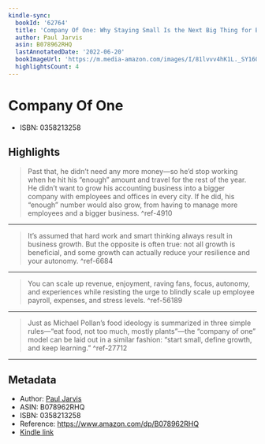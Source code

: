 ```yaml
---
kindle-sync:
  bookId: '62764'
  title: 'Company Of One: Why Staying Small Is the Next Big Thing for Business'
  author: Paul Jarvis
  asin: B078962RHQ
  lastAnnotatedDate: '2022-06-20'
  bookImageUrl: 'https://m.media-amazon.com/images/I/81lvvv4hK1L._SY160.jpg'
  highlightsCount: 4
---
```

# Company Of One

* ISBN: 0358213258

## Highlights
> Past that, he didn’t need any more money—so he’d stop working when he hit his “enough” amount and travel for the rest of the year. He didn’t want to grow his accounting business into a bigger company with employees and offices in every city. If he did, his “enough” number would also grow, from having to manage more employees and a bigger business. ^ref-4910

---
> It’s assumed that hard work and smart thinking always result in business growth. But the opposite is often true: not all growth is beneficial, and some growth can actually reduce your resilience and your autonomy. ^ref-6684

---
> You can scale up revenue, enjoyment, raving fans, focus, autonomy, and experiences while resisting the urge to blindly scale up employee payroll, expenses, and stress levels. ^ref-56189

---
> Just as Michael Pollan’s food ideology is summarized in three simple rules—“eat food, not too much, mostly plants”—the “company of one” model can be laid out in a similar fashion: “start small, define growth, and keep learning.” ^ref-27712

---

## Metadata
* Author: [Paul Jarvis](https://www.amazon.comundefined)
* ASIN: B078962RHQ
* ISBN: 0358213258
* Reference: https://www.amazon.com/dp/B078962RHQ
* [Kindle link](kindle://book?action=open&asin=B078962RHQ)
